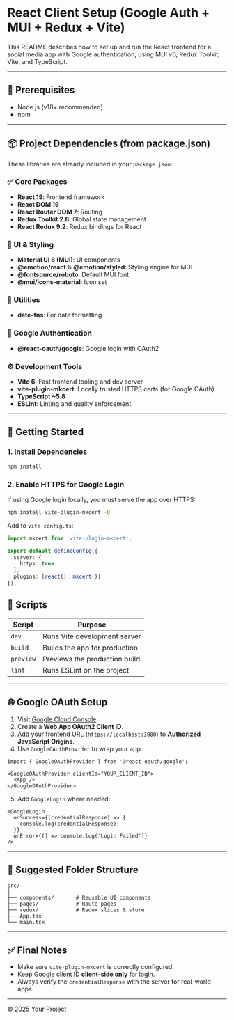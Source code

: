 
# React Client Setup (Google Auth + MUI + Redux + Vite)

This README describes how to set up and run the React frontend for a social media app with Google authentication, using MUI v6, Redux Toolkit, Vite, and TypeScript.

---

## 🔧 Prerequisites

- Node.js (v18+ recommended)
- npm

---

## 📦 Project Dependencies (from package.json)

These libraries are already included in your `package.json`:

### ✅ Core Packages

- **React 19**: Frontend framework
- **React DOM 19**
- **React Router DOM 7**: Routing
- **Redux Toolkit 2.8**: Global state management
- **React Redux 9.2**: Redux bindings for React

### 🎨 UI & Styling

- **Material UI 6 (MUI)**: UI components
- **@emotion/react** & **@emotion/styled**: Styling engine for MUI
- **@fontsource/roboto**: Default MUI font
- **@mui/icons-material**: Icon set

### 📅 Utilities

- **date-fns**: For date formatting

### 🔐 Google Authentication

- **@react-oauth/google**: Google login with OAuth2

### ⚙️ Development Tools

- **Vite 6**: Fast frontend tooling and dev server
- **vite-plugin-mkcert**: Locally trusted HTTPS certs (for Google OAuth)
- **TypeScript ~5.8**
- **ESLint**: Linting and quality enforcement

---

## 🚀 Getting Started

### 1. Install Dependencies

```bash
npm install
```

### 2. Enable HTTPS for Google Login

If using Google login locally, you must serve the app over HTTPS:

```bash
npm install vite-plugin-mkcert -D
```

Add to `vite.config.ts`:

```ts
import mkcert from 'vite-plugin-mkcert';

export default defineConfig({
  server: {
    https: true
  },
  plugins: [react(), mkcert()]
});
```

## 🧪 Scripts

| Script       | Purpose                              |
|--------------|--------------------------------------|
| `dev`        | Runs Vite development server         |
| `build`      | Builds the app for production        |
| `preview`    | Previews the production build        |
| `lint`       | Runs ESLint on the project           |

---

## 🌐 Google OAuth Setup

1. Visit [Google Cloud Console](https://console.cloud.google.com/).
2. Create a **Web App OAuth2 Client ID**.
3. Add your frontend URL (`https://localhost:3000`) to **Authorized JavaScript Origins**.
4. Use `GoogleOAuthProvider` to wrap your app.

```tsx
import { GoogleOAuthProvider } from '@react-oauth/google';

<GoogleOAuthProvider clientId="YOUR_CLIENT_ID">
  <App />
</GoogleOAuthProvider>
```

5. Add `GoogleLogin` where needed:

```tsx
<GoogleLogin
  onSuccess={(credentialResponse) => {
    console.log(credentialResponse);
  }}
  onError={() => console.log('Login Failed')}
/>
```

---

## 📁 Suggested Folder Structure

```
src/
│
├── components/       # Reusable UI components
├── pages/            # Route pages
├── redux/            # Redux slices & store
├── App.tsx
└── main.tsx
```

---

## ✅ Final Notes

- Make sure `vite-plugin-mkcert` is correctly configured.
- Keep Google client ID **client-side only** for login.
- Always verify the `credentialResponse` with the server for real-world apps.

---

© 2025 Your Project
